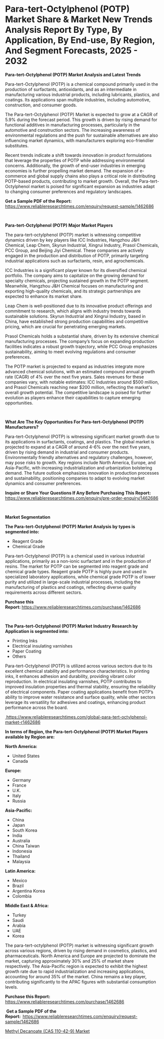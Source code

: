 <p><h1>Para-tert-Octylphenol (POTP) Market Share & Market New Trends Analysis Report By Type, By Application, By End-use, By Region, And Segment Forecasts, 2025 - 2032</h1></p><p><strong>Para-tert-Octylphenol (POTP) Market Analysis and Latest Trends</strong></p>
<p><p>Para-tert-Octylphenol (POTP) is a chemical compound primarily used in the production of surfactants, antioxidants, and as an intermediate in manufacturing various industrial products, including lubricants, plastics, and coatings. Its applications span multiple industries, including automotive, construction, and consumer goods.</p><p>The Para-tert-Octylphenol (POTP) Market is expected to grow at a CAGR of 5.9% during the forecast period. This growth is driven by rising demand for functional additives in manufacturing processes, particularly in the automotive and construction sectors. The increasing awareness of environmental regulations and the push for sustainable alternatives are also influencing market dynamics, with manufacturers exploring eco-friendlier substitutes.</p><p>Recent trends indicate a shift towards innovation in product formulations that leverage the properties of POTP while addressing environmental concerns. Additionally, the growth of end-user industries in emerging economies is further propelling market demand. The expansion of e-commerce and global supply chains also plays a critical role in distributing POTP-based products, contributing to market growth. Overall, the Para-tert-Octylphenol market is poised for significant expansion as industries adapt to changing consumer preferences and regulatory landscapes.</p></p>
<p><strong>Get a Sample PDF of the Report:&nbsp;</strong> <a href="https://www.reliableresearchtimes.com/enquiry/request-sample/1462686?utm_campaign=2033&utm_medium=2&utm_source=Github&utm_content=ia&utm_term=06022025&utm_id=para-tert-octylphenol-potp">https://www.reliableresearchtimes.com/enquiry/request-sample/1462686</a></p>
<p>&nbsp;</p>
<p><strong>Para-tert-Octylphenol (POTP) Major Market Players</strong></p>
<p><p>The para-tert-octylphenol (POTP) market is witnessing competitive dynamics driven by key players like ICC Industries, Hangzhou J&H Chemical, Leap Chem, Skyrun Industrial, Xingrui Industry, Prasol Chemicals, PCC Group, and Beijing Jiyi Chemical. These companies are actively engaged in the production and distribution of POTP, primarily targeting industrial applications such as surfactants, resin, and agrochemicals.</p><p>ICC Industries is a significant player known for its diversified chemical portfolio. The company aims to capitalize on the growing demand for specialty chemicals, projecting sustained growth in the POTP segment. Meanwhile, Hangzhou J&H Chemical focuses on manufacturing and exporting high-quality chemicals, and its strategic partnerships are expected to enhance its market share.</p><p>Leap Chem is well-positioned due to its innovative product offerings and commitment to research, which aligns with industry trends towards sustainable solutions. Skyrun Industrial and Xingrui Industry, based in China, have established strong production capabilities and competitive pricing, which are crucial for penetrating emerging markets.</p><p>Prasol Chemicals holds a substantial share, driven by its extensive chemical manufacturing processes. The company’s focus on expanding production facilities indicates a robust growth trajectory, while PCC Group emphasizes sustainability, aiming to meet evolving regulations and consumer preferences.</p><p>The POTP market is projected to expand as industries integrate more advanced chemical solutions, with an estimated compound annual growth rate (CAGR) of 4% over the next five years. Sales revenues for these companies vary, with notable estimates: ICC Industries around $500 million, and Prasol Chemicals reaching near $200 million, reflecting the market's overall growth potential. The competitive landscape is poised for further evolution as players enhance their capabilities to capture emerging opportunities.</p></p>
<p>&nbsp;</p>
<p><strong>What Are The Key Opportunities For Para-tert-Octylphenol (POTP) Manufacturers?</strong></p>
<p><p>Para-tert-Octylphenol (POTP) is witnessing significant market growth due to its applications in surfactants, coatings, and plastics. The global market is projected to expand at a CAGR of around 4-6% over the next five years, driven by rising demand in industrial and consumer products. Environmentally friendly alternatives and regulatory challenges, however, may pose risks to growth. Key regions include North America, Europe, and Asia-Pacific, with increasing industrialization and urbanization bolstering demand. The future outlook emphasizes innovation in production processes and sustainability, positioning companies to adapt to evolving market dynamics and consumer preferences.</p></p>
<p><strong>Inquire or Share Your Questions If Any Before Purchasing This Report:</strong> <a href="https://www.reliableresearchtimes.com/enquiry/pre-order-enquiry/1462686?utm_campaign=2033&utm_medium=2&utm_source=Github&utm_content=ia&utm_term=06022025&utm_id=para-tert-octylphenol-potp">https://www.reliableresearchtimes.com/enquiry/pre-order-enquiry/1462686</a></p>
<p>&nbsp;</p>
<p><strong>Market Segmentation</strong></p>
<p><strong>The Para-tert-Octylphenol (POTP) Market Analysis by types is segmented into:</strong></p>
<p><ul><li>Reagent Grade</li><li>Chemical Grade</li></ul></p>
<p><p>Para-tert-Octylphenol (POTP) is a chemical used in various industrial applications, primarily as a non-ionic surfactant and in the production of resins. The market for POTP can be segmented into reagent grade and chemical grade types. Reagent grade POTP is highly pure and used in specialized laboratory applications, while chemical grade POTP is of lower purity and utilized in large-scale industrial processes, including the manufacturing of plastics and coatings, reflecting diverse quality requirements across different sectors.</p></p>
<p><strong>Purchase this Report:&nbsp;</strong><a href="https://www.reliableresearchtimes.com/purchase/1462686?utm_campaign=2033&utm_medium=2&utm_source=Github&utm_content=ia&utm_term=06022025&utm_id=para-tert-octylphenol-potp">https://www.reliableresearchtimes.com/purchase/1462686</a></p>
<p>&nbsp;</p>
<p><strong>The Para-tert-Octylphenol (POTP) Market Industry Research by Application is segmented into:</strong></p>
<p><ul><li>Printing Inks</li><li>Electrical insulating varnishes</li><li>Paper Coating</li><li>Others</li></ul></p>
<p><p>Para-tert-Octylphenol (POTP) is utilized across various sectors due to its excellent chemical stability and performance characteristics. In printing inks, it enhances adhesion and durability, providing vibrant color reproduction. In electrical insulating varnishes, POTP contributes to improved insulation properties and thermal stability, ensuring the reliability of electrical components. Paper coating applications benefit from POTP’s ability to improve water resistance and surface quality, while other sectors leverage its versatility for adhesives and coatings, enhancing product performance across the board.</p></p>
<p><a href="https://www.reliableresearchtimes.com/global-para-tert-octylphenol-market-r1462686?utm_campaign=2033&utm_medium=2&utm_source=Github&utm_content=ia&utm_term=06022025&utm_id=para-tert-octylphenol-potp">&nbsp;https://www.reliableresearchtimes.com/global-para-tert-octylphenol-market-r1462686</a></p>
<p><strong>In terms of Region, the Para-tert-Octylphenol (POTP) Market Players available by Region are:</strong></p>
<p>
    <p> <strong> North America: </strong>
        <ul>
            <li>United States</li>
            <li>Canada</li>
        </ul>
        </p> 
    <p> <strong> Europe: </strong>
        <ul>
            <li>Germany</li>
            <li>France</li>
            <li>U.K.</li>
            <li>Italy</li>
            <li>Russia</li>
        </ul>
        </p> 
    <p> <strong> Asia-Pacific: </strong>
        <ul>
            <li>China</li>
            <li>Japan</li>
            <li>South Korea</li>
            <li>India</li>
            <li>Australia</li>
            <li>China Taiwan</li>
            <li>Indonesia</li>
            <li>Thailand</li>
            <li>Malaysia</li>
        </ul>
        </p> 
    <p> <strong> Latin America: </strong>
        <ul>
            <li>Mexico</li>
            <li>Brazil</li>
            <li>Argentina Korea</li>
            <li>Colombia</li>
        </ul>
        </p> 
    <p> <strong> Middle East & Africa: </strong>
        <ul>
            <li>Turkey</li>
            <li>Saudi</li>
            <li>Arabia</li>
            <li>UAE</li>
            <li>Korea</li>
        </ul>
    </p>
    </p>
<p><p>The para-tert-octylphenol (POTP) market is witnessing significant growth across various regions, driven by rising demand in cosmetics, plastics, and pharmaceuticals. North America and Europe are projected to dominate the market, capturing approximately 30% and 25% of market share respectively. The Asia-Pacific region is expected to exhibit the highest growth rate due to rapid industrialization and increasing applications, accounting for around 35% of the market. China remains a key player, contributing significantly to the APAC figures with substantial consumption levels.</p></p>
<p><strong>Purchase this Report: </strong><a href="https://www.reliableresearchtimes.com/purchase/1462686?utm_campaign=2033&utm_medium=2&utm_source=Github&utm_content=ia&utm_term=06022025&utm_id=para-tert-octylphenol-potp">https://www.reliableresearchtimes.com/purchase/1462686</a></p>
<p>&nbsp;<strong>Get a Sample PDF of the Report:&nbsp;&nbsp;</strong><a href="https://www.reliableresearchtimes.com/enquiry/request-sample/1462686?utm_campaign=2033&utm_medium=2&utm_source=Github&utm_content=ia&utm_term=06022025&utm_id=para-tert-octylphenol-potp">https://www.reliableresearchtimes.com/enquiry/request-sample/1462686</a></p>
<p><strong></strong></p>
<p><p><a href="https://github.com/ygfu6u/Market-Research-Report-List-1/blob/main/methyl-decanoate-cas-110-42-9-market.md?utm_campaign=2033&utm_medium=2&utm_source=Github&utm_content=ia&utm_term=06022025&utm_id=para-tert-octylphenol-potp">Methyl Decanoate (CAS 110-42-9) Market</a></p></p>